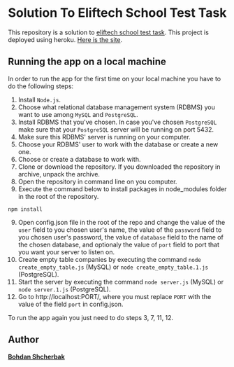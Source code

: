 # Solution To Eliftech School Test Task

This repository is a solution to [eliftech school test task](https://docs.google.com/document/d/120dL3A0v8EWTbetQbeFOBhWUyD4DFRLQNCQoTMW54To/edit). This project is deployed using heroku. [Here is the site](https://fathomless-retreat-34521.herokuapp.com/).

## Running the app on a local machine

In order to run the app for the first time on your local machine you have to do the following steps:

1. Install `Node.js`.
2. Choose what relational database management system (RDBMS) you want to use among `MySQL` and `PostgreSQL`.
2. Install RDBMS that you've chosen. In case you've chosen `PostgreSQL` make sure that your `PostgreSQL` server will be running on port 5432.
3. Make sure this RDBMS' server is running on your computer.
4. Choose your RDBMS' user to work with the database or create a new one.
5. Choose or create a database to work with.
6. Clone or download the repository. If you downloaded the repository in archive, unpack the archive.
7. Open the repository in command line on you computer.
8. Execute the command below to install packages in node_modules folder in the root of the repository.
```
npm install
```
9. Open config.json file in the root of the repo and change the value of the `user` field to you chosen user's name, the value of the `password` field to you chosen user's password, the value of `database` field to the name of the chosen database, and optionaly the value of `port` field to port that you want your server to listen on. 
10. Create empty table companies by executing the command `node create_empty_table.js` (MySQL) or `node create_empty_table.1.js` (PostgreSQL).
11. Start the server by executing the command `node server.js` (MySQL) or `node server.1.js` (PostgreSQL).
12. Go to http://localhost:PORT/, where you must replace `PORT` with the value of the field `port` in config.json.

To run the app again you just need to do steps 3, 7, 11, 12.

## Author

**[Bohdan Shcherbak](https://github.com/ibodi)**
